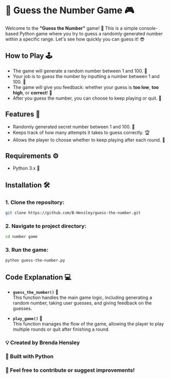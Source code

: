 # 🎯 Guess the Number Game 🎮

Welcome to the **"Guess the Number"** game! 🎉 This is a simple console-based Python game where you try to guess a randomly generated number within a specific range. Let's see how quickly you can guess it! 😎

## How to Play 🕹️

- The game will generate a random number between 1 and 100. 🔢
- Your job is to guess the number by inputting a number between 1 and 100. 🧠
- The game will give you feedback: whether your guess is **too low**, **too high**, or **correct**! 🎯
- After you guess the number, you can choose to keep playing or quit. 🤔

## Features 🚀

- Randomly generated secret number between 1 and 100. 🎲
- Keeps track of how many attempts it takes to guess correctly. 🏆
- Allows the player to choose whether to keep playing after each round. 🔁

## Requirements ⚙️

- Python 3.x 🐍

## Installation 🛠️

### 1. Clone the repository:

   ```bash
   git clone https://github.com/B-Hensley/guess-the-number.git
   ```
### 2. Navigate to project directory:
   ```bash
   cd number game
   ```
### 3. Run the game:
   ```bash
   python guess-the-number.py
   ```

## Code Explanation 💻

- **`guess_the_number()`** 🎯  
  This function handles the main game logic, including generating a random number, taking user guesses, and giving feedback on the guesses.

- **`play_game()`** 🔄  
  This function manages the flow of the game, allowing the player to play multiple rounds or quit after finishing a round.


### 💡 Created by **Brenda Hensley**
### 🐍 Built with Python
### 📌 Feel free to contribute or suggest improvements!
